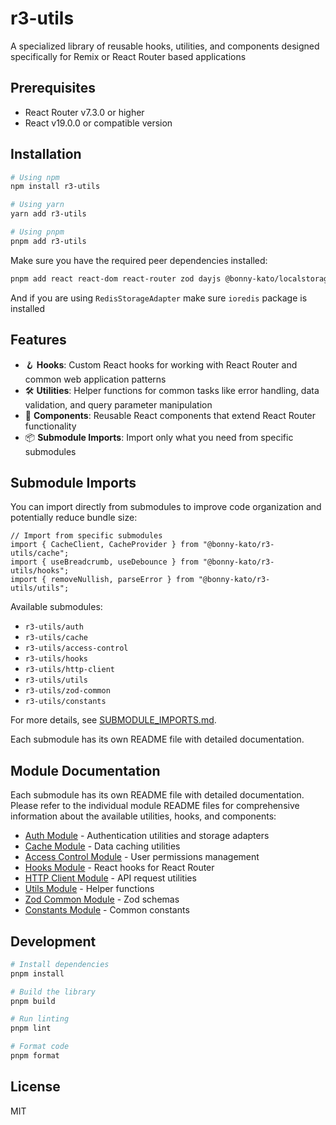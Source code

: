 # r3-utils

A specialized library of reusable hooks, utilities, and components designed specifically for Remix or  React Router based applications

## Prerequisites

- React Router v7.3.0 or higher
- React v19.0.0 or compatible version

## Installation

```bash
# Using npm
npm install r3-utils

# Using yarn
yarn add r3-utils

# Using pnpm
pnpm add r3-utils
```

Make sure you have the required peer dependencies installed:

```bash
pnpm add react react-dom react-router zod dayjs @bonny-kato/localstorage @bonnykato/simple-db
```

And if you are using `RedisStorageAdapter` make sure `ioredis` package is installed

## Features

- 🪝 **Hooks**: Custom React hooks for working with React Router and common web application patterns
- 🛠️ **Utilities**: Helper functions for common tasks like error handling, data validation, and query parameter manipulation
- 🧩 **Components**: Reusable React components that extend React Router functionality
- 📦 **Submodule Imports**: Import only what you need from specific submodules

## Submodule Imports

You can import directly from submodules to improve code organization and potentially reduce bundle size:

```tsx
// Import from specific submodules
import { CacheClient, CacheProvider } from "@bonny-kato/r3-utils/cache";
import { useBreadcrumb, useDebounce } from "@bonny-kato/r3-utils/hooks";
import { removeNullish, parseError } from "@bonny-kato/r3-utils/utils";
```

Available submodules:
- `r3-utils/auth`
- `r3-utils/cache`
- `r3-utils/access-control`
- `r3-utils/hooks`
- `r3-utils/http-client`
- `r3-utils/utils`
- `r3-utils/zod-common`
- `r3-utils/constants`

For more details, see [SUBMODULE_IMPORTS.md](./SUBMODULE_IMPORTS.md).

Each submodule has its own README file with detailed documentation.

## Module Documentation

Each submodule has its own README file with detailed documentation. Please refer to the individual module README files for comprehensive information about the available utilities, hooks, and components:

- [Auth Module](./src/auth/README.md) - Authentication utilities and storage adapters
- [Cache Module](./src/cache/README.md) - Data caching utilities
- [Access Control Module](./src/access-control/README.md) - User permissions management
- [Hooks Module](./src/hooks/README.md) - React hooks for React Router
- [HTTP Client Module](./src/http-client/README.md) - API request utilities
- [Utils Module](./src/utils/README.md) - Helper functions
- [Zod Common Module](./src/zod-common/README.md) - Zod schemas
- [Constants Module](./src/constants/README.md) - Common constants



## Development

```bash
# Install dependencies
pnpm install

# Build the library
pnpm build

# Run linting
pnpm lint

# Format code
pnpm format
```

## License

MIT
